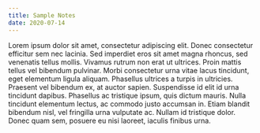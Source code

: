 ```yaml
---
title: Sample Notes
date: 2020-07-14
---
```


Lorem ipsum dolor sit amet, consectetur adipiscing elit. Donec consectetur efficitur sem nec lacinia. Sed imperdiet eros sit amet magna rhoncus, sed venenatis tellus mollis. Vivamus rutrum non erat ut ultrices. Proin mattis tellus vel bibendum pulvinar. Morbi consectetur urna vitae lacus tincidunt, eget elementum ligula aliquam. Phasellus ultrices a turpis in ultricies. Praesent vel bibendum ex, at auctor sapien. Suspendisse id elit id urna tincidunt dapibus. Phasellus ac tristique ipsum, quis dictum mauris. Nulla tincidunt elementum lectus, ac commodo justo accumsan in. Etiam blandit bibendum nisl, vel fringilla urna vulputate ac. Nullam id tristique dolor. Donec quam sem, posuere eu nisi laoreet, iaculis finibus urna. 
